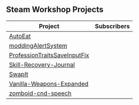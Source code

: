## Steam Workshop Projects

<!-- START:WORKSHOP -->

| Project | Subscribers |
|---------|-------------|
| [AutoEat](https://steamcommunity.com/sharedfiles/filedetails/?id=2365757229) |   |
| [moddingAlertSystem](https://steamcommunity.com/sharedfiles/filedetails/?id=3077900375) |   |
| [ProfessionTraitsSaveInputFix](https://steamcommunity.com/sharedfiles/filedetails/?id=2356478970) |   |
| [Skill-Recovery-Journal](https://steamcommunity.com/sharedfiles/filedetails/?id=2503622437) |   |
| [SwapIt](https://steamcommunity.com/sharedfiles/filedetails/?id=2366717227) |   |
| [Vanilla-Weapons-Expanded](https://steamcommunity.com/sharedfiles/filedetails/?id=2357915214) |   |
| [zomboid-cnd-speech](https://steamcommunity.com/sharedfiles/filedetails/?id=2398253681) |   |

<!-- END:WORKSHOP -->